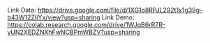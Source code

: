 Link Data: https://drive.google.com/file/d/1XG1o8RPJL292t1x1g39g-b43W12ZIiYx/view?usp=sharing
Link Demo: https://colab.research.google.com/drive/1WJqB6rR7R-yUN2XEDZNXhFwNCBPmWBZV?usp=sharing
